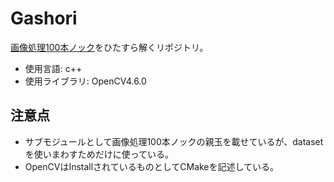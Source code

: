 # Gashori
[画像処理100本ノック](https://github.com/yoyoyo-yo/Gasyori100knock)をひたすら解くリポジトリ。
- 使用言語: c++
- 使用ライブラリ: OpenCV4.6.0

## 注意点
- サブモジュールとして画像処理100本ノックの親玉を載せているが、datasetを使いまわすためだけに使っている。
- OpenCVはInstallされているものとしてCMakeを記述している。